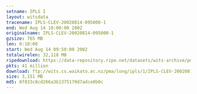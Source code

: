 ```yaml
---
setname: IPLS I
layout: witsdata
tracename: IPLS-CLEV-20020814-095000-1
end: Wed Aug 14 10:00:00 2002
originalname: IPLS-CLEV-20020814-095000-1
gzsize: 765 MB
len: 0:10:00
start: Wed Aug 14 09:50:00 2002
totalwirelen: 32,118 MB
ripedownload: https://data-repository.ripe.net/datasets/wits-archive/pma/long/ipls/1/IPLS-CLEV-20020814-095000-1.gz
pkts: 41 million
download: ftp://wits.cs.waikato.ac.nz/pma/long/ipls/1/IPLS-CLEV-20020814-095000-1.gz
size: 3,151 MB
md5: 0f033c8cd266a3b1375170d7adce0b0c
---
```

